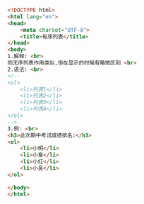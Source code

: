 
<BlogInfo id="139" title="18.有序列表" author="白日梦想猿" pv=0 read_times=0 pre_cost_time="0分18秒" category="html5学习" tag_list="['html5学习']" create_time="2020.07.14 17:54:12" update_time="2020.07.14 17:57:53" />

```html
<!DOCTYPE html>
<html lang="en">
<head>
    <meta charset="UTF-8">
    <title>有序列表</title>
</head>
<body>
1.解释: <br>
同无序列表作用类似,但在显示的时候有略微区别 <br>
2.语法: <br>
<!--
<ol>
    <li>列表1</li>
    <li>列表2</li>
    <li>列表3</li>
    <li>列表4</li>
</ol>
-->
3.例: <br>
<h3>此次期中考试成绩排名:</h3>
<ol>
    <li>小明</li>
    <li>小章</li>
    <li>小红</li>
    <li>小吴</li>
</ol>

</body>
</html>
```
